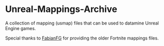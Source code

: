 # Unreal-Mappings-Archive
A collection of mapping (usmap) files that can be used to datamine Unreal Engine games.

Special thanks to [FabianFG](https://github.com/FabianFG) for providing the older Fortnite mappings files.
